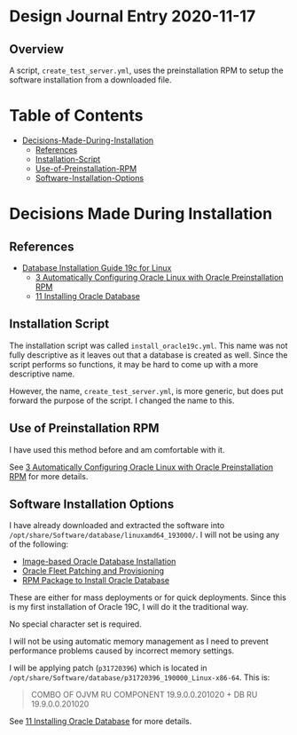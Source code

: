 Design Journal Entry 2020-11-17
===============================

Overview
--------

A script, `create_test_server.yml`, uses the preinstallation RPM to setup the
software installation from a downloaded file.

Table of Contents
=================

* [Decisions-Made-During-Installation](#decisions-made-during-installation)
  * [References](#references)
  * [Installation-Script](#installation-script)
  * [Use-of-Preinstallation-RPM](#use-of-preinstallation-rpm)
  * [Software-Installation-Options](#software-installation-options)

Decisions Made During Installation
==================================

References
----------

* [Database Installation Guide 19c for Linux](https://docs.oracle.com/en/database/oracle/oracle-database/19/ladbi/index.html)
  * [3 Automatically Configuring Oracle Linux with Oracle Preinstallation RPM](https://docs.oracle.com/en/database/oracle/oracle-database/19/ladbi/automatically-configuring-oracle-linux-with-oracle-preinstallation-rpm.html#GUID-22846194-58EF-4552-AAC3-6F6D0A1DF794)
  * [11 Installing Oracle Database](https://docs.oracle.com/en/database/oracle/oracle-database/19/ladbi/installing-oracle-database.html#GUID-1B6E6CAF-1621-4DFE-A63A-C0C9C7642CAB)

Installation Script
-------------------

The installation script was called `install_oracle19c.yml`. This name was not
fully descriptive as it leaves out that a database is created as well. Since the
script performs so functions, it may be hard to come up with a more descriptive
name.

However, the name, `create_test_server.yml`, is more generic, but does put
forward the purpose of the script. I changed the name to this.
 
Use of Preinstallation RPM
--------------------------

I have used this method before and am comfortable with it.

See [3 Automatically Configuring Oracle Linux with Oracle Preinstallation RPM](https://docs.oracle.com/en/database/oracle/oracle-database/19/ladbi/automatically-configuring-oracle-linux-with-oracle-preinstallation-rpm.html#GUID-22846194-58EF-4552-AAC3-6F6D0A1DF794)
for more details.

Software Installation Options
-----------------------------

I have already downloaded and extracted the software into
`/opt/share/Software/database/linuxamd64_193000/`. I will not be using any of
the following:
- [Image-based Oracle Database Installation](https://docs.oracle.com/en/database/oracle/oracle-database/19/ladbi/about-image-based-database-installation.html#GUID-0315AA15-1C03-4E96-B801-3A8E5F5D4B39)
- [Oracle Fleet Patching and Provisioning](https://docs.oracle.com/en/database/oracle/oracle-database/19/ladbi/about-deploying-oracle-database-using-rapid-home-provisioning.html#GUID-7166A69D-5C4F-4EFC-AF22-F940C2376491)
- [RPM Package to Install Oracle Database](https://docs.oracle.com/en/database/oracle/oracle-database/19/ladbi/installing-oracle-database-using-rpm-packages.html#GUID-5AF74AC1-510E-4EB0-9BCA-B096C42C6A76)

These are either for mass deployments or for quick deployments. Since this is my
first installation of Oracle 19C, I will do it the traditional way.

No special character set is required.

I will not be using automatic memory management as I need to prevent performance
problems caused by incorrect memory settings.

I will be applying patch (`p31720396`) which is located in
`/opt/share/Software/database/p31720396_190000_Linux-x86-64`. This is:
> COMBO OF OJVM RU COMPONENT 19.9.0.0.201020 + DB RU 19.9.0.0.201020

See [11 Installing Oracle Database](https://docs.oracle.com/en/database/oracle/oracle-database/19/ladbi/installing-oracle-database.html#GUID-1B6E6CAF-1621-4DFE-A63A-C0C9C7642CAB)
for more details.
